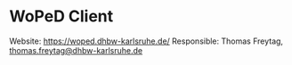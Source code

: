 # WoPeD Client

Website: https://woped.dhbw-karlsruhe.de/
Responsible: Thomas Freytag, thomas.freytag@dhbw-karlsruhe.de
